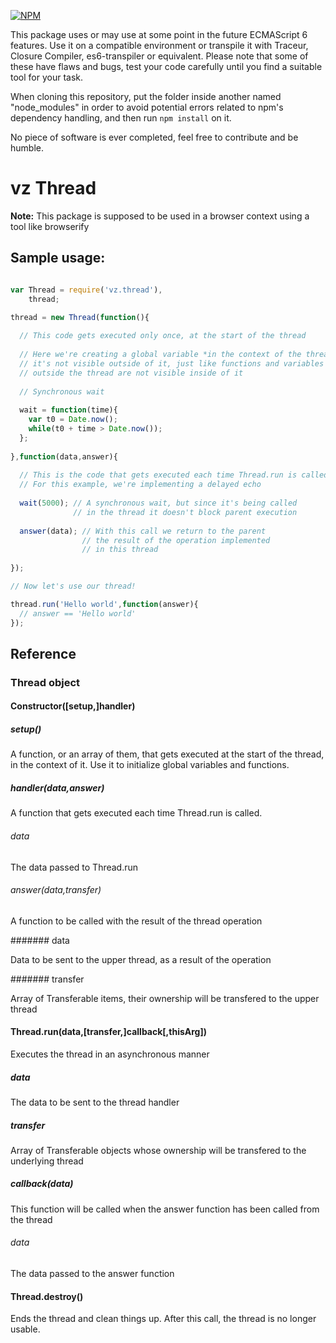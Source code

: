 [![NPM](https://nodei.co/npm/vz.thread.png?downloads=true)](https://nodei.co/npm/vz.thread/)

This package uses or may use at some point in the future ECMAScript 6 features. Use it on a compatible environment or transpile it with Traceur, Closure Compiler, es6-transpiler or equivalent. Please note that some of these have flaws and bugs, test your code carefully until you find a suitable tool for your task.

When cloning this repository, put the folder inside another named "node_modules" in order to avoid potential errors related to npm's dependency handling, and then run `npm install` on it.

No piece of software is ever completed, feel free to contribute and be humble.

# vz Thread

**Note:** This package is supposed to be used in a browser context using a tool like browserify

## Sample usage:

```javascript

var Thread = require('vz.thread'),
    thread;

thread = new Thread(function(){
  
  // This code gets executed only once, at the start of the thread
  
  // Here we're creating a global variable *in the context of the thread*,
  // it's not visible outside of it, just like functions and variables of
  // outside the thread are not visible inside of it
  
  // Synchronous wait
  
  wait = function(time){
    var t0 = Date.now();
    while(t0 + time > Date.now());
  };
  
},function(data,answer){
  
  // This is the code that gets executed each time Thread.run is called
  // For this example, we're implementing a delayed echo
  
  wait(5000); // A synchronous wait, but since it's being called
              // in the thread it doesn't block parent execution
  
  answer(data); // With this call we return to the parent
                // the result of the operation implemented
                // in this thread
  
});

// Now let's use our thread!

thread.run('Hello world',function(answer){
  // answer == 'Hello world'
});

```

## Reference

### Thread object

#### Constructor([setup,]handler)

##### setup()

A function, or an array of them, that gets executed at the start of the thread, in the context of it. Use it to initialize global variables and functions.

##### handler(data,answer)

A function that gets executed each time Thread.run is called.

###### data

The data passed to Thread.run

###### answer(data,transfer)

A function to be called with the result of the thread operation

####### data

Data to be sent to the upper thread, as a result of the operation

####### transfer

Array of Transferable items, their ownership will be transfered to the upper thread

#### Thread.run(data,[transfer,]callback[,thisArg])

Executes the thread in an asynchronous manner

##### data

The data to be sent to the thread handler

##### transfer

Array of Transferable objects whose ownership will be transfered to the underlying thread

##### callback(data)

This function will be called when the answer function has been called from the thread

###### data

The data passed to the answer function

#### Thread.destroy()

Ends the thread and clean things up. After this call, the thread is no longer usable.
